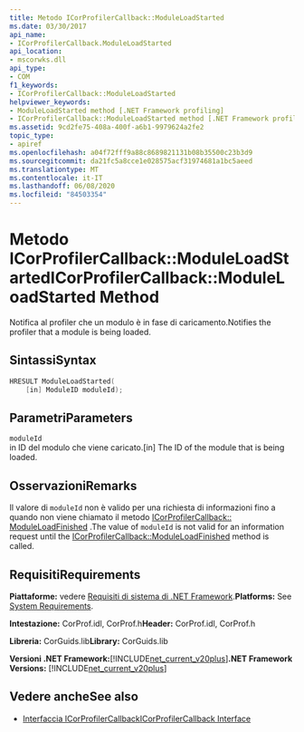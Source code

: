 ```yaml
---
title: Metodo ICorProfilerCallback::ModuleLoadStarted
ms.date: 03/30/2017
api_name:
- ICorProfilerCallback.ModuleLoadStarted
api_location:
- mscorwks.dll
api_type:
- COM
f1_keywords:
- ICorProfilerCallback::ModuleLoadStarted
helpviewer_keywords:
- ModuleLoadStarted method [.NET Framework profiling]
- ICorProfilerCallback::ModuleLoadStarted method [.NET Framework profiling]
ms.assetid: 9cd2fe75-408a-400f-a6b1-9979624a2fe2
topic_type:
- apiref
ms.openlocfilehash: a04f72fff9a88c8689821131b08b35500c23b3d9
ms.sourcegitcommit: da21fc5a8cce1e028575acf31974681a1bc5aeed
ms.translationtype: MT
ms.contentlocale: it-IT
ms.lasthandoff: 06/08/2020
ms.locfileid: "84503354"
---
```

# <a name="icorprofilercallbackmoduleloadstarted-method"></a><span data-ttu-id="cc709-102">Metodo ICorProfilerCallback::ModuleLoadStarted</span><span class="sxs-lookup"><span data-stu-id="cc709-102">ICorProfilerCallback::ModuleLoadStarted Method</span></span>
<span data-ttu-id="cc709-103">Notifica al profiler che un modulo è in fase di caricamento.</span><span class="sxs-lookup"><span data-stu-id="cc709-103">Notifies the profiler that a module is being loaded.</span></span>  
  
## <a name="syntax"></a><span data-ttu-id="cc709-104">Sintassi</span><span class="sxs-lookup"><span data-stu-id="cc709-104">Syntax</span></span>  
  
```cpp  
HRESULT ModuleLoadStarted(  
    [in] ModuleID moduleId);  
```  
  
## <a name="parameters"></a><span data-ttu-id="cc709-105">Parametri</span><span class="sxs-lookup"><span data-stu-id="cc709-105">Parameters</span></span>  
 `moduleId`  
 <span data-ttu-id="cc709-106">in ID del modulo che viene caricato.</span><span class="sxs-lookup"><span data-stu-id="cc709-106">[in] The ID of the module that is being loaded.</span></span>  
  
## <a name="remarks"></a><span data-ttu-id="cc709-107">Osservazioni</span><span class="sxs-lookup"><span data-stu-id="cc709-107">Remarks</span></span>  
 <span data-ttu-id="cc709-108">Il valore di `moduleId` non è valido per una richiesta di informazioni fino a quando non viene chiamato il metodo [ICorProfilerCallback:: ModuleLoadFinished](icorprofilercallback-moduleloadfinished-method.md) .</span><span class="sxs-lookup"><span data-stu-id="cc709-108">The value of `moduleId` is not valid for an information request until the [ICorProfilerCallback::ModuleLoadFinished](icorprofilercallback-moduleloadfinished-method.md) method is called.</span></span>  
  
## <a name="requirements"></a><span data-ttu-id="cc709-109">Requisiti</span><span class="sxs-lookup"><span data-stu-id="cc709-109">Requirements</span></span>  
 <span data-ttu-id="cc709-110">**Piattaforme:** vedere [Requisiti di sistema di .NET Framework](../../get-started/system-requirements.md).</span><span class="sxs-lookup"><span data-stu-id="cc709-110">**Platforms:** See [System Requirements](../../get-started/system-requirements.md).</span></span>  
  
 <span data-ttu-id="cc709-111">**Intestazione:** CorProf.idl, CorProf.h</span><span class="sxs-lookup"><span data-stu-id="cc709-111">**Header:** CorProf.idl, CorProf.h</span></span>  
  
 <span data-ttu-id="cc709-112">**Libreria:** CorGuids.lib</span><span class="sxs-lookup"><span data-stu-id="cc709-112">**Library:** CorGuids.lib</span></span>  
  
 <span data-ttu-id="cc709-113">**Versioni .NET Framework:**[!INCLUDE[net_current_v20plus](../../../../includes/net-current-v20plus-md.md)]</span><span class="sxs-lookup"><span data-stu-id="cc709-113">**.NET Framework Versions:** [!INCLUDE[net_current_v20plus](../../../../includes/net-current-v20plus-md.md)]</span></span>  
  
## <a name="see-also"></a><span data-ttu-id="cc709-114">Vedere anche</span><span class="sxs-lookup"><span data-stu-id="cc709-114">See also</span></span>

- [<span data-ttu-id="cc709-115">Interfaccia ICorProfilerCallback</span><span class="sxs-lookup"><span data-stu-id="cc709-115">ICorProfilerCallback Interface</span></span>](icorprofilercallback-interface.md)
